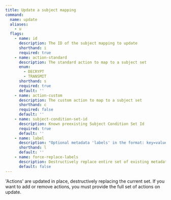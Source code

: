 ```yaml
---
title: Update a subject mapping
command:
  name: update
  aliases:
    - u
  flags:
    - name: id
      description: The ID of the subject mapping to update
      shorthand: i
      required: true
    - name: action-standard
      description: The standard action to map to a subject set
      enum:
        - DECRYPT
        - TRANSMIT
      shorthand: s
      required: true
      default: ''
    - name: action-custom
      description: The custom action to map to a subject set
      shorthand: c
      required: false
      default: ''
    - name: subject-condition-set-id
      description: Known preexisting Subject Condition Set Id
      required: true
      default: ''
    - name: label
      description: "Optional metadata 'labels' in the format: key=value"
      shorthand: l
      default: ''
    - name: force-replace-labels
      description: Destructively replace entire set of existing metadata 'labels' with any provided to this command
      default: false
---
```


'Actions' are updated in place, destructively replacing the current set. If you want to add or remove actions, you must provide the full set of actions on update.

